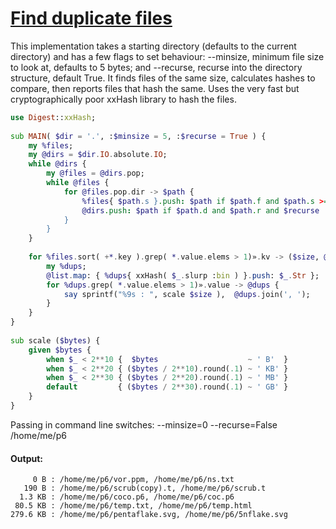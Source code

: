 [1]: https://rosettacode.org/wiki/Find_duplicate_files

# [Find duplicate files][1]

This implementation takes a starting directory (defaults to the current directory) and has a few flags to set behaviour: --minsize, minimum file size to look at, defaults to 5 bytes; and --recurse, recurse into the directory structure, default True. It finds files of the same size, calculates hashes to compare, then reports files that hash the same. Uses the very fast but cryptographically poor xxHash library to hash the files.

```raku
use Digest::xxHash;
 
sub MAIN( $dir = '.', :$minsize = 5, :$recurse = True ) {
    my %files;
    my @dirs = $dir.IO.absolute.IO;
    while @dirs {
        my @files = @dirs.pop;
        while @files {
            for @files.pop.dir -> $path {
                %files{ $path.s }.push: $path if $path.f and $path.s >= $minsize;
                @dirs.push: $path if $path.d and $path.r and $recurse
            }
        }
    }
 
    for %files.sort( +*.key ).grep( *.value.elems > 1)».kv -> ($size, @list) {
        my %dups;
        @list.map: { %dups{ xxHash( $_.slurp :bin ) }.push: $_.Str };
        for %dups.grep( *.value.elems > 1)».value -> @dups {
            say sprintf("%9s : ", scale $size ),  @dups.join(', ');
        }
    }
}
 
sub scale ($bytes) {
    given $bytes {
        when $_ < 2**10 {  $bytes                    ~ ' B'  }
        when $_ < 2**20 { ($bytes / 2**10).round(.1) ~ ' KB' }
        when $_ < 2**30 { ($bytes / 2**20).round(.1) ~ ' MB' }
        default         { ($bytes / 2**30).round(.1) ~ ' GB' }
    }
}
```


Passing in command line switches: --minsize=0 --recurse=False /home/me/p6


#### Output:
```
     0 B : /home/me/p6/vor.ppm, /home/me/p6/ns.txt
   190 B : /home/me/p6/scrub(copy).t, /home/me/p6/scrub.t
  1.3 KB : /home/me/p6/coco.p6, /home/me/p6/coc.p6
 80.5 KB : /home/me/p6/temp.txt, /home/me/p6/temp.html
279.6 KB : /home/me/p6/pentaflake.svg, /home/me/p6/5nflake.svg
```